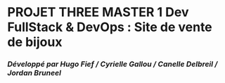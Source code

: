 
# PROJET THREE MASTER 1 Dev FullStack & DevOps : Site de vente de bijoux

### ***Développé par Hugo Fief / Cyrielle Gallou / Canelle Delbreil / Jordan Bruneel***
